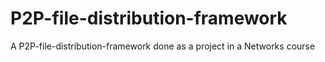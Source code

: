 # P2P-file-distribution-framework
A P2P-file-distribution-framework done as a project in a Networks course
